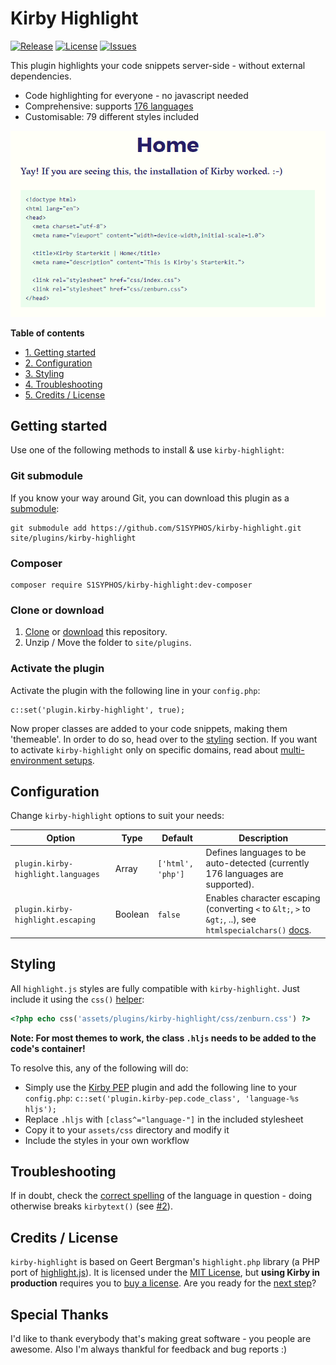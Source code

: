 # Kirby Highlight
[![Release](https://img.shields.io/github/release/S1SYPHOS/kirby-highlight.svg)](https://github.com/S1SYPHOS/kirby-highlight/releases) [![License](https://img.shields.io/github/license/S1SYPHOS/kirby-highlight.svg)](https://github.com/S1SYPHOS/kirby-highlight/blob/master/LICENSE) [![Issues](https://img.shields.io/github/issues/S1SYPHOS/kirby-highlight.svg)](https://github.com/S1SYPHOS/kirby-highlight/issues)

This plugin highlights your code snippets server-side - without external dependencies.

- Code highlighting for everyone - no javascript needed
- Comprehensive: supports [176 languages](https://github.com/S1SYPHOS/kirby-highlight/tree/master/vendor/scrivo/highlight.php/Highlight/languages)
- Customisable: 79 different styles included

![screenshot of the kirby-highlight plugin](screenshot.gif)

**Table of contents**
- [1. Getting started](#getting-started)
- [2. Configuration](#configuration)
- [3. Styling](#styling)
- [4. Troubleshooting](#troubleshooting)
- [5. Credits / License](#credits--license)

## Getting started
Use one of the following methods to install & use `kirby-highlight`:

### Git submodule

If you know your way around Git, you can download this plugin as a [submodule](https://github.com/blog/2104-working-with-submodules):

```text
git submodule add https://github.com/S1SYPHOS/kirby-highlight.git site/plugins/kirby-highlight
```

### Composer

```text
composer require S1SYPHOS/kirby-highlight:dev-composer
```

### Clone or download

1. [Clone](https://github.com/S1SYPHOS/kirby-highlight.git) or [download](https://github.com/S1SYPHOS/kirby-highlight/archive/master.zip)  this repository.
2. Unzip / Move the folder to `site/plugins`.

### Activate the plugin
Activate the plugin with the following line in your `config.php`:

```text
c::set('plugin.kirby-highlight', true);
``` 

Now proper classes are added to your code snippets, making  them 'themeable'. In order to do so, head over to the [styling](#styling) section. If you want to activate `kirby-highlight` only on specific domains, read about [multi-environment setups](https://getkirby.com/docs/developer-guide/configuration/options).

## Configuration
Change `kirby-highlight` options to suit your needs:

| Option | Type | Default | Description |
| --- | --- | --- | --- |
| `plugin.kirby-highlight.languages` | Array | `['html', 'php']` | Defines languages to be auto-detected (currently 176 languages are supported). |
| `plugin.kirby-highlight.escaping` | Boolean | `false` | Enables character escaping (converting `<` to `&lt;`, `>` to `&gt;`, ..), see `htmlspecialchars()` [docs](http://php.net/manual/en/function.htmlspecialchars.php). |

## Styling
All `highlight.js` styles are fully compatible with `kirby-highlight`. Just include it using the `css()` [helper](https://getkirby.com/docs/cheatsheet/helpers/css):

```php
<?php echo css('assets/plugins/kirby-highlight/css/zenburn.css') ?>
```

**Note: For most themes to work, the class `.hljs` needs to be added to the code's container!**

To resolve this, any of the following will do:
- Simply use the [Kirby PEP](https://github.com/S1SYPHOS/kirby-pep) plugin and add the following line to your `config.php`: `c::set('plugin.kirby-pep.code_class', 'language-%s hljs');`
- Replace `.hljs` with `[class^="language-"]` in the included stylesheet
- Copy it to your `assets/css` directory and modify it
- Include the styles in your own workflow

## Troubleshooting
If in doubt, check the [correct spelling](https://github.com/S1SYPHOS/kirby-highlight/tree/master/vendor/scrivo/highlight.php/Highlight/languages) of the language in question - doing otherwise breaks `kirbytext()` (see [#2](https://github.com/S1SYPHOS/kirby-highlight/issues/2)).

## Credits / License
`kirby-highlight` is based on Geert Bergman's `highlight.php` library (a PHP port of [highlight.js](https://highlightjs.org)). It is licensed under the [MIT License](LICENSE), but **using Kirby in production** requires you to [buy a license](https://getkirby.com/buy). Are you ready for the [next step](https://getkirby.com/next)?

## Special Thanks
I'd like to thank everybody that's making great software - you people are awesome. Also I'm always thankful for feedback and bug reports :)
